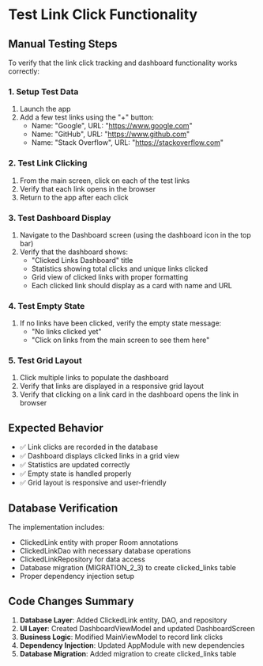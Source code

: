 # Test Link Click Functionality

## Manual Testing Steps

To verify that the link click tracking and dashboard functionality works correctly:

### 1. Setup Test Data
1. Launch the app
2. Add a few test links using the "+" button:
   - Name: "Google", URL: "https://www.google.com"
   - Name: "GitHub", URL: "https://www.github.com"
   - Name: "Stack Overflow", URL: "https://stackoverflow.com"

### 2. Test Link Clicking
1. From the main screen, click on each of the test links
2. Verify that each link opens in the browser
3. Return to the app after each click

### 3. Test Dashboard Display
1. Navigate to the Dashboard screen (using the dashboard icon in the top bar)
2. Verify that the dashboard shows:
   - "Clicked Links Dashboard" title
   - Statistics showing total clicks and unique links clicked
   - Grid view of clicked links with proper formatting
   - Each clicked link should display as a card with name and URL

### 4. Test Empty State
1. If no links have been clicked, verify the empty state message:
   - "No links clicked yet"
   - "Click on links from the main screen to see them here"

### 5. Test Grid Layout
1. Click multiple links to populate the dashboard
2. Verify that links are displayed in a responsive grid layout
3. Verify that clicking on a link card in the dashboard opens the link in browser

## Expected Behavior

- ✅ Link clicks are recorded in the database
- ✅ Dashboard displays clicked links in a grid view
- ✅ Statistics are updated correctly
- ✅ Empty state is handled properly
- ✅ Grid layout is responsive and user-friendly

## Database Verification

The implementation includes:
- ClickedLink entity with proper Room annotations
- ClickedLinkDao with necessary database operations
- ClickedLinkRepository for data access
- Database migration (MIGRATION_2_3) to create clicked_links table
- Proper dependency injection setup

## Code Changes Summary

1. **Database Layer**: Added ClickedLink entity, DAO, and repository
2. **UI Layer**: Created DashboardViewModel and updated DashboardScreen
3. **Business Logic**: Modified MainViewModel to record link clicks
4. **Dependency Injection**: Updated AppModule with new dependencies
5. **Database Migration**: Added migration to create clicked_links table
